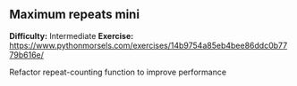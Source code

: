 ## Maximum repeats mini
**Difficulty:** Intermediate
**Exercise:** https://www.pythonmorsels.com/exercises/14b9754a85eb4bee86ddc0b7779b616e/

Refactor repeat-counting function to improve performance
    